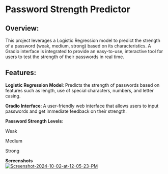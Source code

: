 
# Password Strength Predictor



## Overview:
This project leverages a Logistic Regression model to predict the strength of a password (weak, medium, strong) based on its characteristics. A Gradio interface is integrated to provide an easy-to-use, interactive tool for users to test the strength of their passwords in real time.

## Features:
  **Logistic Regression Model**: Predicts the strength of passwords based on features such as length, use of special characters, numbers, and letter casing.

**Gradio Interface**: A user-friendly web interface that allows users to input passwords and get immediate feedback on their strength.

**Password Strength Levels**:

Weak

Medium

Strong

**Screenshots**
<br>
<a href="https://ibb.co/zR22V8R"><img src="https://i.ibb.co/MV11k8V/Screenshot-2024-10-02-at-12-05-23-PM.png" alt="Screenshot-2024-10-02-at-12-05-23-PM" border="0"></a>
<br>

